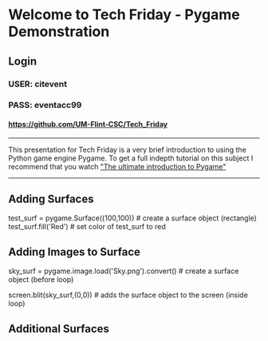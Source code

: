 # Welcome to Tech Friday - Pygame Demonstration
## Login
### USER:  citevent
### PASS:  eventacc99
#### https://github.com/UM-Flint-CSC/Tech_Friday
***
This presentation for Tech Friday is a very brief introduction to using the Python game engine Pygame. 
To get a full indepth tutorial on this subject I recommend that you watch ["The ultimate introduction to Pygame"](https://youtu.be/AY9MnQ4x3zk?si=eHUOPduFXs4LrxJO)
***
## Adding Surfaces
test_surf = pygame.Surface((100,100)) # create a surface object (rectangle)
test_surf.fill('Red') # set color of test_surf to red

## Adding Images to Surface
sky_surf = pygame.image.load('Sky.png').convert() # create a surface object (before loop)

screen.blit(sky_surf,(0,0)) # adds the surface object to the screen (inside loop)

## Additional Surfaces
